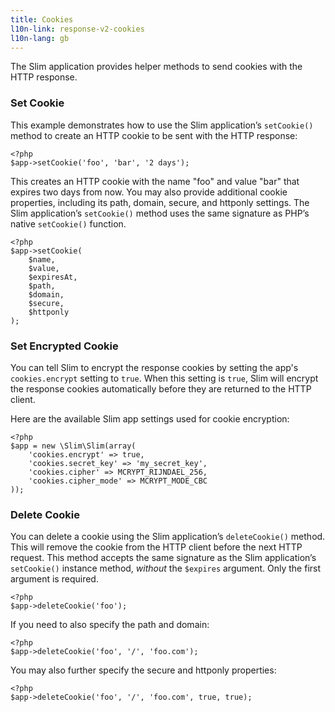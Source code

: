 ```yaml
---
title: Cookies
l10n-link: response-v2-cookies
l10n-lang: gb
---
```

The Slim application provides helper methods to send cookies with the HTTP response.

### Set Cookie

This example demonstrates how to use the Slim application’s `setCookie()` method to create an HTTP cookie to be sent
with the HTTP response:

    <?php
    $app->setCookie('foo', 'bar', '2 days');

This creates an HTTP cookie with the name "foo" and value "bar" that expires two days from now. You may also provide
additional cookie properties, including its path, domain, secure, and httponly settings. The Slim application’s
`setCookie()` method uses the same signature as PHP’s native `setCookie()` function.

    <?php
    $app->setCookie(
        $name,
        $value,
        $expiresAt,
        $path,
        $domain,
        $secure,
        $httponly
    );

### Set Encrypted Cookie

You can tell Slim to encrypt the response cookies by setting the app's `cookies.encrypt` setting to `true`.
When this setting is `true`, Slim will encrypt the response cookies automatically before they are returned to
the HTTP client.

Here are the available Slim app settings used for cookie encryption:

    <?php
    $app = new \Slim\Slim(array(
        'cookies.encrypt' => true,
        'cookies.secret_key' => 'my_secret_key',
        'cookies.cipher' => MCRYPT_RIJNDAEL_256,
        'cookies.cipher_mode' => MCRYPT_MODE_CBC
    ));

### Delete Cookie

You can delete a cookie using the Slim application’s `deleteCookie()` method. This will remove the cookie from
the HTTP client before the next HTTP request. This method accepts the same signature as the Slim application’s
`setCookie()` instance method, *without* the `$expires` argument. Only the first argument is required.

    <?php
    $app->deleteCookie('foo');

If you need to also specify the path and domain:

    <?php
    $app->deleteCookie('foo', '/', 'foo.com');

You may also further specify the secure and httponly properties:

    <?php
    $app->deleteCookie('foo', '/', 'foo.com', true, true);
